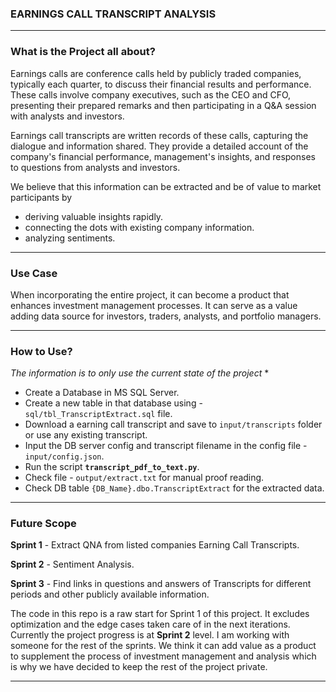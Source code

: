 ### EARNINGS CALL TRANSCRIPT ANALYSIS 
---------------------------------------------------------------------------------

### What is the Project all about?

Earnings calls are conference calls held by publicly traded companies, typically each quarter, to discuss their financial results and performance. These calls involve company executives, such as the CEO and CFO, presenting their prepared remarks and then participating in a Q&A session with analysts and investors.

Earnings call transcripts are written records of these calls, capturing the dialogue and information shared. They provide a detailed account of the company's financial performance, management's insights, and responses to questions from analysts and investors.

We believe that this information can be extracted and be of value to market participants by 
- deriving valuable insights rapidly.
- connecting the dots with existing company information.
- analyzing sentiments.

---------------------------------------------------------------------------------

### Use Case

When incorporating the entire project, it can become a product that enhances investment management processes. It can serve as a value adding data source for investors, traders, analysts, and portfolio managers.

---------------------------------------------------------------------------------

### How to Use?

_The information is to only use the current state of the project_ *

- Create a Database in MS SQL Server.
- Create a new table in that database using - `sql/tbl_TranscriptExtract.sql` file.
- Download a earning call transcript and save to `input/transcripts` folder or use any existing transcript.
- Input the DB server config and transcript filename in the config file - `input/config.json`.
- Run the script **`transcript_pdf_to_text.py`**.
- Check file - `output/extract.txt` for manual proof reading.
- Check DB table `{DB_Name}.dbo.TranscriptExtract` for the extracted data.

---------------------------------------------------------------------------------

### Future Scope 

**Sprint 1** - Extract QNA from listed companies Earning Call Transcripts.

**Sprint 2** - Sentiment Analysis.

**Sprint 3** - Find links in questions and answers of Transcripts for different periods and other publicly available information.

The code in this repo is a raw start for Sprint 1 of this project. It excludes optimization and the edge cases taken care of in the next iterations. Currently the project progress is at **Sprint 2** level. I am working with someone for the rest of the sprints. We think it can add value as a product to supplement the process of investment management and analysis which is why we have decided to keep the rest of the project private.

---------------------------------------------------------------------------------
